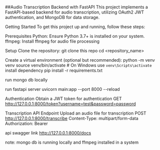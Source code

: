 ##Audio Transcription Backend with FastAPI
This project implements a FastAPI-based backend for audio transcription, utilizing OAuth2 JWT authentication, and MongoDB for data storage.

Getting Started
To get this project up and running, follow these steps:

Prerequisites
Python: Ensure Python 3.7+ is installed on your system.
ffmpeg: Install ffmpeg for audio file processing

Setup
Clone the repository:
git clone this repo
cd <repository_name>

Create a virtual environment (optional but recommended):
python -m venv venv
source venv/bin/activate  # On Windows use `venv\Scripts\activate`
install dependency
pip install -r requirements.txt

run mongo db locally

run fastapi server 
uvicorn main:app --port 8000 --reload

Authentication
Obtain a JWT token for authentication
GET http://127.0.0.1:8000/token?username=test&password=password

Transcription API Endpoint
Upload an audio file for transcription
POST http://127.0.0.1:8000/transcribe
Content-Type: multipart/form-data
Authorization: Bearer <token>

api swagger link
http://127.0.0.1:8000/docs

note:
mongo db is running locally and ffmpeg installed in a system


